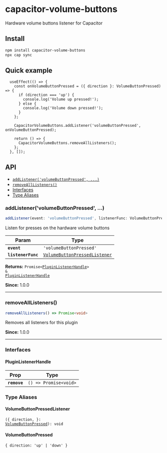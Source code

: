 # capacitor-volume-buttons

Hardware volume buttons listener for Capacitor

## Install

```bash
npm install capacitor-volume-buttons
npx cap sync
```

## Quick example
```tsx
  useEffect(() => {
    const onVolumeButtonPressed = ({ direction }: VolumeButtonPressed) => {
      if (direction === 'up') {
        console.log('Volume up pressed!');
      } else {
        console.log('Volume down pressed!');
      }
    };

    CapacitorVolumeButtons.addListener('volumeButtonPressed', onVolumeButtonPressed);

    return () => {
      CapacitorVolumeButtons.removeAllListeners();
    };
  }, []);
```

## API

<docgen-index>

* [`addListener('volumeButtonPressed', ...)`](#addlistenervolumebuttonpressed)
* [`removeAllListeners()`](#removealllisteners)
* [Interfaces](#interfaces)
* [Type Aliases](#type-aliases)

</docgen-index>

<docgen-api>
<!--Update the source file JSDoc comments and rerun docgen to update the docs below-->

### addListener('volumeButtonPressed', ...)

```typescript
addListener(event: 'volumeButtonPressed', listenerFunc: VolumeButtonPressedListener) => Promise<PluginListenerHandle> & PluginListenerHandle
```

Listen for presses on the hardware volume buttons

| Param              | Type                                                                                |
| ------------------ | ----------------------------------------------------------------------------------- |
| **`event`**        | <code>'volumeButtonPressed'</code>                                                  |
| **`listenerFunc`** | <code><a href="#volumebuttonpressedlistener">VolumeButtonPressedListener</a></code> |

**Returns:** <code>Promise&lt;<a href="#pluginlistenerhandle">PluginListenerHandle</a>&gt; & <a href="#pluginlistenerhandle">PluginListenerHandle</a></code>

**Since:** 1.0.0

--------------------


### removeAllListeners()

```typescript
removeAllListeners() => Promise<void>
```

Removes all listeners for this plugin

**Since:** 1.0.0

--------------------


### Interfaces


#### PluginListenerHandle

| Prop         | Type                                      |
| ------------ | ----------------------------------------- |
| **`remove`** | <code>() =&gt; Promise&lt;void&gt;</code> |


### Type Aliases


#### VolumeButtonPressedListener

<code>({ direction, }: <a href="#volumebuttonpressed">VolumeButtonPressed</a>): void</code>


#### VolumeButtonPressed

<code>{ direction: 'up' | 'down' }</code>

</docgen-api>
